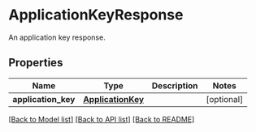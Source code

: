 # ApplicationKeyResponse

An application key response.

## Properties
Name | Type | Description | Notes
------------ | ------------- | ------------- | -------------
**application_key** | [**ApplicationKey**](ApplicationKey.md) |  | [optional] 

[[Back to Model list]](README.md#documentation-for-models) [[Back to API list]](README.md#documentation-for-api-endpoints) [[Back to README]](README.md)


